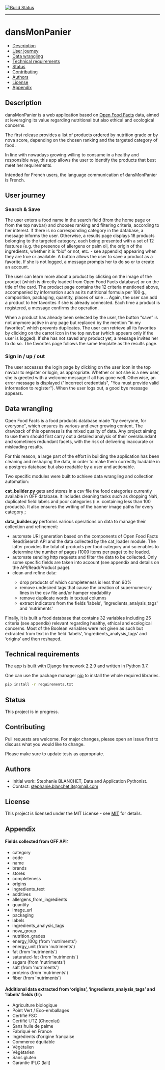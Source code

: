 [![Build Status](https://travis-ci.org/StfBlanchet/DansMonPanier_App.svg?branch=master)](https://travis-ci.org/StfBlanchet/DansMonPanier_App)
<hr>

# dansMonPanier

* [Description](#description)
* [User journey](#user-journey)
* [Data wrangling](#data-wrangling)
* [Technical requirements](#technical-requirements)
* [Status](#status)
* [Contributing](#contributing)
* [Authors](#authors)
* [License](#license) 
* [Appendix](#appendix)

## Description

dansMonPanier is a web application based on <a href="https://fr.openfoodfacts.org">Open Food Facts</a> data, aimed at leveraging its value regarding nutritional but also ethical and ecological concerns.

The first release provides a list of products ordered by nutrition grade or by nova score, depending on the chosen ranking and the targeted category of food.

In line with nowadays growing willing to consume in a healthy and responsible way, this app allows the user to identify the products that best meet her requirements.

Intended for French users, the language communication of dansMonPanier is French. 


## User journey

### Search & Save

The user enters a food name in the search field (from the home page or from the top navbar) and chooses ranking and filtering criteria, according to her interest. If there is no corresponding category in the database, a message informs the user. Otherwise, a results page displays 18 products belonging to the targeted category, each being presented with a set of 12 features (e.g. the presence of allergens or palm oil, the origin of the ingredients, whether it is “bio” or not, etc. - see appendix) appearing when they are true or available. A button allows the user to save a product as a favorite. If she is not logged, a message prompts her to do so or to create an account. 

The user can learn more about a product by clicking on the image of the product (which is directly loaded from Open Food Facts database) or on the title of the card. The product page contains the 12 criteria mentioned above, accompanied by information such as its nutritional formula per 100 g., composition, packaging, quantity, places of sale … Again, the user can add a product to her favorites if she is already connected. Each time a product is registered, a message confirms the operation.

When a product has already been selected by the user, the button “save” is not anymore active in any page but replaced by the mention “in my favorites”, which prevents duplicates. The user can retrieve all its favorites by clicking on the carrot icon in the top navbar (which appears only if the user is logged). If she has not saved any product yet, a message invites her to do so. The favorites page follows the same template as the results page.

### Sign in / up / out

The user accesses the login page by clicking on the user icon in the top navbar to register or login, as appropriate. Whether or not she is a new user, she is greeted with a welcome message if all has gone well. Otherwise, an error message is displayed ("Incorrect credentials", "You must provide valid information to register"). When the user logs out, a good bye message appears.


## Data wrangling

Open Food Facts is a food products database made "by everyone, for everyone", which ensures its various and ever growing content. The drawback of this openness is the mixed quality of data. Any project aiming to use them should first carry out a detailed analysis of their overabundant and sometimes redundant facets, with the risk of delivering inaccurate or misleading results.

For this reason, a large part of the effort in building the application has been cleaning and reshaping the data, in order to make them correctly loadable in a postgres database but also readable by a user and actionable.

Two specific modules were built to achieve data wrangling and collection automation:

__cat_builder.py__ gets and stores in a csv file the food categories currently available in OFF database. It includes cleaning tasks such as dropping NaN, duplicated field labels and poor categories (i.e. containing less than 100 products). It also ensures the writing of the banner image paths for every category ;

__data_builder.py__ performs various operations on data to manage their collection and refinement:
<ul>
<li>automate URI generation based on the components of Open Food Facts Read/Search API and the data collected by the cat_loader module. The latter provides the total of products per food category and so enables to determine the number of pages (1000 items per page) to be loaded.</li>
<li>automate sending http requests and filter the data to be collected. Only some specific fields are taken into account (see appendix and details on the API/Read/Product page).</li>
<li>clean and refine data:</li>
<ul>
<li>drop products of which completeness is less than 90%</li>
<li>remove undesired tags that cause the creation of supernumerary lines in the csv file and/or hamper readability</li>
<li>remove duplicate words in textual columns</li>
<li>extract indicators from the fields 'labels', 'ingredients_analysis_tags' and 'nutriments'</li> 
</ul>
</li>
</ul>

Finally, it is built a food database that contains 32 variables including 25 criteria (see appendix) relevant regarding healthy, ethical and ecological concerns. Most of the Boolean variables were not given as such but extracted from text in the field 'labels', ‘ingredients_analysis_tags’ and ‘origins’ and then reshaped. 


## Technical requirements

The app is built with Django framework 2.2.9 and written in Python 3.7.

One can use the package manager [pip](https://pip.pypa.io/en/stable/) to install the whole required libraries.

```bash
pip install -r requirements.txt
```

## Status

This project is in progress.


## Contributing

Pull requests are welcome. For major changes, please open an issue first to discuss what you would like to change.

Please make sure to update tests as appropriate.


## Authors

- Initial work: Stephanie BLANCHET, Data and Application Pythonist.
- Contact: stephanie.blanchet.it@gmail.com


## License

This project is licensed under the MIT License - see [MIT](https://choosealicense.com/licenses/mit/) for details.


## Appendix

#### Fields collected from OFF API: 

<ul>
<li>category</li>
<li>code</li>
<li>name</li>
<li>brands</li>
<li>stores</li>
<li>completeness</li>
<li>origins</li>
<li>ingredients_text</li>
<li>additives</li>
<li>allergens_from_ingredients</li>
<li>quantity</li>
<li>image_url</li>
<li>packaging</li>
<li>labels</li>
<li>ingredients_analysis_tags</li>
<li>nova_group</li>
<li>nutrition_grades</li>
<li>energy_100g (from 'nutriments')</li>
<li>energy_unit (from 'nutriments')</li>
<li>fat (from 'nutriments')</li>
<li>saturated-fat (from 'nutriments')</li>
<li>sugars (from 'nutriments')</li>
<li>salt (from 'nutriments')</li>
<li>proteins (from 'nutriments')</li>
<li>fiber (from 'nutriments')</li>
</ul>

#### Additional data extracted from ‘origins’, ‘ingredients_analysis_tags’ and ‘labels’ fields (fr):

<ul>
<li>Agriculture biologique</li>
<li>Point Vert / Eco-emballages</li>
<li>Certifié FSC</li>
<li>Certifié UTZ (Chocolat)</li>
<li>Sans huile de palme</li>
<li>Fabriqué en France</li>
<li>Ingrédients d'origine française</li>
<li>Commerce équitable</li>
<li>Végétalien</li>
<li>Végétarien</li>
<li>Sans gluten</li>
<li>Garantie IPLC (lait)</li>
</ul>
